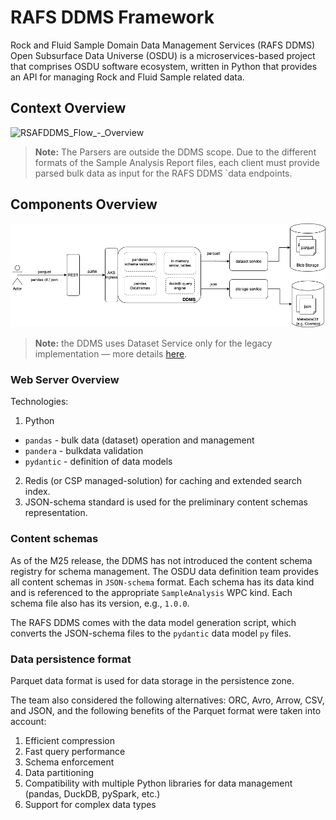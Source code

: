 # RAFS DDMS Framework
Rock and Fluid Sample Domain Data Management Services (RAFS DDMS) Open Subsurface Data Universe (OSDU) is a microservices-based project that comprises OSDU software ecosystem, written in Python that provides an API for managing Rock and Fluid Sample related data.

## Context Overview
![RSAFDDMS_Flow_-_Overview](./rafs_ddms_flow_overview.png)

> **Note:** The Parsers are outside the DDMS scope. Due to the different formats of the Sample Analysis Report files, each client must provide parsed bulk data as input for the RAFS DDMS `data endpoints.

## Components Overview
![RAFSDDMS_Components_-_Overview](./rafs_ddms_components.png)

> **Note:** the DDMS uses Dataset Service only for the legacy implementation — more details [here](https://community.opengroup.org/osdu/platform/domain-data-mgmt-services/rock-and-fluid-sample/rafs-ddms-services/-/issues/370).

### Web Server Overview
Technologies:
1. Python
  - `pandas` - bulk data (dataset) operation and management
  - `pandera` - bulkdata validation
  - `pydantic` - definition of data models
2. Redis (or CSP managed-solution) for caching and extended search index.
3. JSON-schema standard is used for the preliminary content schemas representation.

### Content schemas
As of the M25 release, the DDMS has not introduced the content schema registry for schema management.
The OSDU data definition team provides all content schemas in `JSON-schema` format.
Each schema has its data kind and is referenced to the appropriate `SampleAnalysis` WPC kind. Each schema file also has its version, e.g., `1.0.0`.

The RAFS DDMS comes with the data model generation script, which converts the JSON-schema files to the `pydantic` data model `py` files.

### Data persistence format
Parquet data format is used for data storage in the persistence zone.

The team also considered the following alternatives: ORC, Avro, Arrow, CSV, and JSON, and the following benefits of the Parquet format were taken into account:
1. Efficient compression
2. Fast query performance
3. Schema enforcement
4. Data partitioning
5. Compatibility with multiple Python libraries for data management (pandas, DuckDB, pySpark, etc.)
6. Support for complex data types
